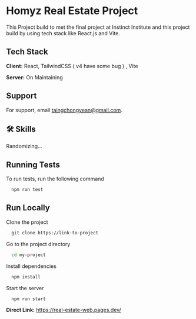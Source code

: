 
# Homyz Real Estate Project

This Project build to met the final project at Instinct Institute and this project build by using tech stack like React.js and Vite.


## Tech Stack

**Client:** React, TailwindCSS ( v4 have some bug )  , Vite

**Server:** On Maintaining


## Support

For support, email taingchongyean@gmail.com.


## 🛠 Skills
Randomizing...


## Running Tests

To run tests, run the following command

```bash
  npm run test
```


## Run Locally

Clone the project

```bash
  git clone https://link-to-project
```

Go to the project directory

```bash
  cd my-project
```

Install dependencies

```bash
  npm install
```

Start the server

```bash
  npm run start
```
**Direct Link:** https://real-estate-web.pages.dev/
 

